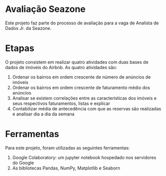 # Avaliação Seazone

Este projeto faz parte do processo de avaliação para a vaga de Analista de Dados Jr. da Seazone.

# Etapas

O projeto consistem em realizar quatro atividades com duas bases de dados de imóveis do Airbnb. As quatro atividades são:

1. Ordenar os bairros em ordem crescente de número de anúncios de imóveis
2. Ordenar os bairros em ordem crescente de faturamento médio dos anúncios
3. Analisar se existem correlações entre as características dos imóveis e seus respectivos faturamentos, listas e explicar
4. Contabilizar média de antecedência com que as reservas são realizadas e analisar dia a dia da semana

# Ferramentas

Para este projeto, foram utilizadas as seguintes ferramentas:

1. Google Colaboratory: um jupyter notebook hospedado nos servidores do Google
2. As bibliotecas Pandas, NumPy, Matplotlib e Seaborn
